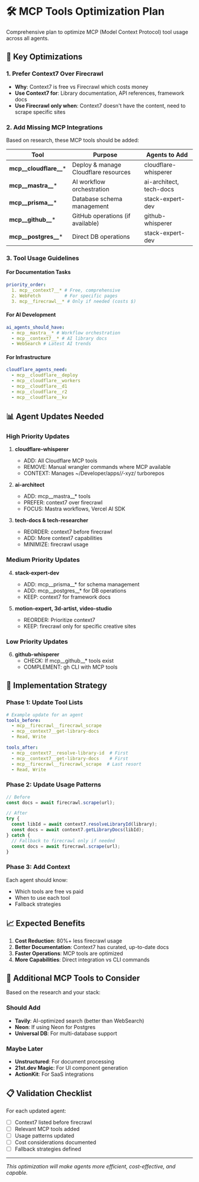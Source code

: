 # 🛠️ MCP Tools Optimization Plan

Comprehensive plan to optimize MCP (Model Context Protocol) tool usage across all agents.

## 🎯 Key Optimizations

### 1. Prefer Context7 Over Firecrawl
- **Why**: Context7 is free vs Firecrawl which costs money
- **Use Context7 for**: Library documentation, API references, framework docs
- **Use Firecrawl only when**: Context7 doesn't have the content, need to scrape specific sites

### 2. Add Missing MCP Integrations
Based on research, these MCP tools should be added:

| Tool | Purpose | Agents to Add |
|------|---------|---------------|
| **mcp__cloudflare__*** | Deploy & manage Cloudflare resources | cloudflare-whisperer |
| **mcp__mastra__*** | AI workflow orchestration | ai-architect, tech-docs |
| **mcp__prisma__*** | Database schema management | stack-expert-dev |
| **mcp__github__*** | GitHub operations (if available) | github-whisperer |
| **mcp__postgres__*** | Direct DB operations | stack-expert-dev |

### 3. Tool Usage Guidelines

#### For Documentation Tasks
```yaml
priority_order:
  1. mcp__context7__* # Free, comprehensive
  2. WebFetch         # For specific pages
  3. mcp__firecrawl__* # Only if needed (costs $)
```

#### For AI Development
```yaml
ai_agents_should_have:
  - mcp__mastra__* # Workflow orchestration
  - mcp__context7__* # AI library docs
  - WebSearch # Latest AI trends
```

#### For Infrastructure
```yaml
cloudflare_agents_need:
  - mcp__cloudflare__deploy
  - mcp__cloudflare__workers
  - mcp__cloudflare__d1
  - mcp__cloudflare__r2
  - mcp__cloudflare__kv
```

## 📊 Agent Updates Needed

### High Priority Updates

1. **cloudflare-whisperer**
   - ADD: All Cloudflare MCP tools
   - REMOVE: Manual wrangler commands where MCP available
   - CONTEXT: Manages ~/Developer/apps/*/*-xyz/ turborepos

2. **ai-architect**
   - ADD: mcp__mastra__* tools
   - PREFER: context7 over firecrawl
   - FOCUS: Mastra workflows, Vercel AI SDK

3. **tech-docs & tech-researcher**
   - REORDER: context7 before firecrawl
   - ADD: More context7 capabilities
   - MINIMIZE: firecrawl usage

### Medium Priority Updates

4. **stack-expert-dev**
   - ADD: mcp__prisma__* for schema management
   - ADD: mcp__postgres__* for DB operations
   - KEEP: context7 for framework docs

5. **motion-expert, 3d-artist, video-studio**
   - REORDER: Prioritize context7
   - KEEP: firecrawl only for specific creative sites

### Low Priority Updates

6. **github-whisperer**
   - CHECK: If mcp__github__* tools exist
   - COMPLEMENT: gh CLI with MCP tools

## 🔧 Implementation Strategy

### Phase 1: Update Tool Lists
```yaml
# Example update for an agent
tools_before: 
  - mcp__firecrawl__firecrawl_scrape
  - mcp__context7__get-library-docs
  - Read, Write

tools_after:
  - mcp__context7__resolve-library-id  # First
  - mcp__context7__get-library-docs    # First
  - mcp__firecrawl__firecrawl_scrape  # Last resort
  - Read, Write
```

### Phase 2: Update Usage Patterns
```typescript
// Before
const docs = await firecrawl.scrape(url);

// After
try {
  const libId = await context7.resolveLibraryId(library);
  const docs = await context7.getLibraryDocs(libId);
} catch {
  // Fallback to firecrawl only if needed
  const docs = await firecrawl.scrape(url);
}
```

### Phase 3: Add Context
Each agent should know:
- Which tools are free vs paid
- When to use each tool
- Fallback strategies

## 📈 Expected Benefits

1. **Cost Reduction**: 80%+ less firecrawl usage
2. **Better Documentation**: Context7 has curated, up-to-date docs
3. **Faster Operations**: MCP tools are optimized
4. **More Capabilities**: Direct integration vs CLI commands

## 🚀 Additional MCP Tools to Consider

Based on the research and your stack:

### Should Add
- **Tavily**: AI-optimized search (better than WebSearch)
- **Neon**: If using Neon for Postgres
- **Universal DB**: For multi-database support

### Maybe Later
- **Unstructured**: For document processing
- **21st.dev Magic**: For UI component generation
- **ActionKit**: For SaaS integrations

## 📋 Validation Checklist

For each updated agent:
- [ ] Context7 listed before firecrawl
- [ ] Relevant MCP tools added
- [ ] Usage patterns updated
- [ ] Cost considerations documented
- [ ] Fallback strategies defined

---

*This optimization will make agents more efficient, cost-effective, and capable.*